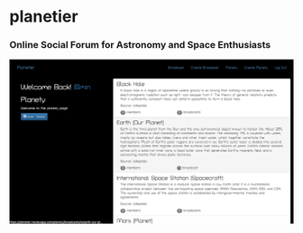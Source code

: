 # planetier

<h3>Online Social Forum for Astronomy and Space Enthusiasts</h3>

<a
            href="https://planetier.herokuapp.com/"
             target="_blank">
          <img src="./images/screenshot.png" class="img-responsive" alt="screenshot of planetier">
        </a>
